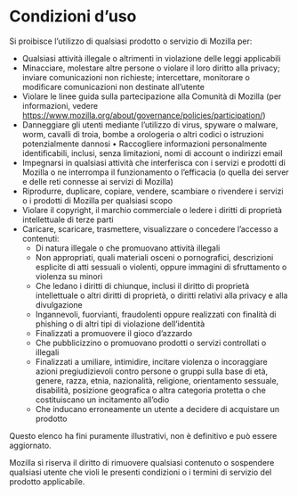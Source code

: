 # Condizioni d’uso

Si proibisce l’utilizzo di qualsiasi prodotto o servizio di Mozilla per:

* Qualsiasi attività illegale o altrimenti in violazione delle leggi applicabili
* Minacciare, molestare altre persone o violare il loro diritto alla privacy; 
inviare comunicazioni non richieste; intercettare, monitorare o modificare comunicazioni non destinate all’utente
* Violare le linee guida sulla partecipazione alla Comunità di Mozilla (per informazioni, vedere 
<https://www.mozilla.org/about/governance/policies/participation/>)
* Danneggiare gli utenti mediante l’utilizzo di virus, spyware o malware, worm, 
cavalli di troia, bombe a orologeria o altri codici o istruzioni potenzialmente dannosi
•	Raccogliere informazioni personalmente identificabili, inclusi, senza limitazioni, nomi di account o indirizzi email
* Impegnarsi in qualsiasi attività che interferisca con i servizi e prodotti di 
Mozilla o ne interrompa il funzionamento o l’efficacia (o quella dei server e delle reti connesse ai servizi di Mozilla)
* Riprodurre, duplicare, copiare, vendere, scambiare o rivendere i servizi o i prodotti di 
Mozilla per qualsiasi scopo
* Violare il copyright, il marchio commerciale o ledere i diritti di proprietà intellettuale 
di terze parti
* Caricare, scaricare, trasmettere, visualizzare o concedere l’accesso a contenuti:
    * Di natura illegale o che promuovano attività illegali
    * Non appropriati, quali materiali osceni o pornografici, descrizioni esplicite di atti sessuali o violenti, oppure immagini di sfruttamento o violenza su minori
    * Che ledano i diritti di chiunque, inclusi il diritto di proprietà intellettuale o altri diritti di proprietà, o diritti relativi alla privacy e alla divulgazione
    * Ingannevoli, fuorvianti, fraudolenti oppure realizzati con finalità di phishing o di altri tipi di violazione dell’identità
    * Finalizzati a promuovere il gioco d’azzardo
    * Che pubblicizzino o promuovano prodotti o servizi controllati o illegali
    * Finalizzati a umiliare, intimidire, incitare violenza o incoraggiare azioni pregiudizievoli contro persone o gruppi sulla base di età, genere, razza, etnia, nazionalità, religione, orientamento sessuale, disabilità, posizione geografica o altra categoria protetta o che costituiscano un incitamento all’odio
    * Che inducano erroneamente un utente a decidere di acquistare un prodotto

Questo elenco ha fini puramente illustrativi, non è definitivo e può essere aggiornato.

Mozilla si riserva il diritto di rimuovere qualsiasi contenuto o sospendere qualsiasi utente che violi le presenti condizioni o i termini di servizio del prodotto applicabile. 
